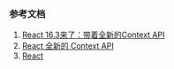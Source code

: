 ### 参考文档
1. [React 16.3来了：带着全新的Context API](https://juejin.im/post/5a7b41605188257a6310fbec)
2. [React 全新的 Context API](https://juejin.im/entry/5a9caa786fb9a028e46e2011)
3. [React](https://reactjs.org/docs/context.html#api)
